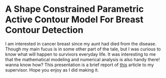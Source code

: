 # A Shape Constrained Parametric Active Contour Model For Breast Contour Detection

I am interested in cancer breast since my aunt had died from the disease. Though my main fucus is in some other part of the tale, but I was curious to know what will happen to survivors everyday life.
It was interesting to me that the mathematical modeling and numerical analysis is also handy there! wanna know how?
This presentation is a brief report of [this](https://www.ncbi.nlm.nih.gov/pubmed/23366915) article to my supervisor. Hope you enjoy as I did making it. 
